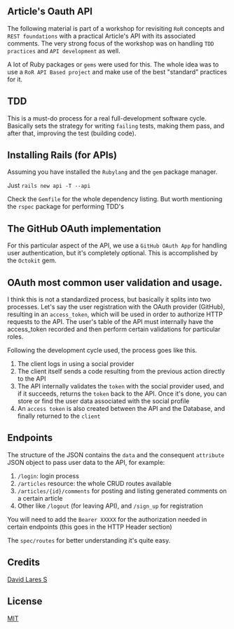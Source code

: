 ## Article's Oauth API

The following material is part of a workshop for revisiting `RoR` concepts and `REST foundations` with a practical Article's API with its associated comments. The very strong focus of the workshop was on handling `TDD practices` and `API development` as well.

A lot of Ruby packages or `gems` were used for this. The whole idea was to use a `RoR API Based project` and make use of the best "standard" practices for it.

## TDD

This is a must-do process for a real full-development software cycle. Basically sets the strategy for writing `failing` tests, making them pass, and after that, improving the test (building code).

## Installing Rails (for APIs)

Assuming you have installed the `Rubylang` and the `gem` package manager.

Just `rails new api -T --api`

Check the `Gemfile` for the whole dependency listing. But worth mentioning the `rspec` package for performing TDD's

## The GitHub OAuth implementation

For this particular aspect of the API, we use a `GitHub OAuth App` for handling user authentication, but it's completely optional. This is accomplished by the `Octokit` gem.

## OAuth most common user validation and usage.

I think this is not a standardized process, but basically it splits into two processes. Let's say the user registration with the OAuth provider (GitHub), resulting in an `access_token`, which will be used in order to authorize HTTP requests to the API. The user's table of the API must internally have the access_token recorded and then perform certain validations for particular roles.

Following the development cycle used, the process goes like this.

1. The client logs in using a social provider
2. The client itself sends a code resulting from the previous action directly to the API
3. The API internally validates the `token` with the social provider used, and if it succeeds, returns the `token` back to the API. Once it's done, you can store or find the user data associated with the social profile
4. An `access token` is also created between the API and the Database, and finally returned to the `client`

## Endpoints

The structure of the JSON contains the `data` and the consequent `attribute` JSON object to pass user data to the API, for example:

1. `/login`: login process
2. `/articles` resource: the whole CRUD routes available
3. `/articles/{id}/comments` for posting and listing generated comments on a certain article
4. Other like `/logout` (for leaving API), and `/sign_up` for registration

You will need to add the `Bearer XXXXX` for the authorization needed in certain endpoints (this goes in the HTTP Header section)

The `spec/routes` for better understanding it's quite easy.

## Credits
[David Lares S](https://davidlares.com)

## License
[MIT](https://opensource.org/licenses/MIT)
